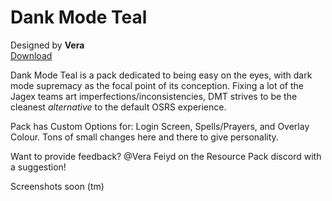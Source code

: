 # Dank Mode Teal
Designed by **Vera** <br/>
[Download](https://github.com/melkypie/resource-packs/archive/pack-dank-mode-teal.zip)

Dank Mode Teal is a pack dedicated to being easy on the eyes, with dark mode supremacy as the focal point of its conception. Fixing a lot of the Jagex teams art imperfections/inconsistencies, DMT strives to be the cleanest *alternative* to the default OSRS experience.

Pack has Custom Options for: Login Screen, Spells/Prayers, and Overlay Colour. Tons of small changes here and there to give personality.

Want to provide feedback? @Vera Feiyd on the Resource Pack discord with a suggestion!

Screenshots soon (tm)
